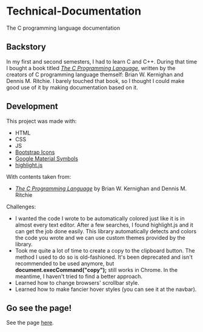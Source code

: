 # Technical-Documentation
The C programming language documentation

## Backstory
In my first and second semesters, I had to learn C and C++. During that time I bought a book titled [_The C Programming Language_](https://www.google.co.id/books/edition/The_C_Programming_Language/OpJ_0zpF7jIC?hl=en&gbpv=0), written by the creators of C programming language themself: Brian W. Kernighan and Dennis M. Ritchie. I barely touched that book, so I thought I could make good use of it by making documentation based on it.

## Development
This project was made with:
- HTML
- CSS
- JS
- [Bootstrap Icons](https://icons.getbootstrap.com/)
- [Google Material Symbols](https://fonts.google.com/icons)
- [highlight.js](https://highlightjs.org/)

With contents taken from:
- [_The C Programming Language_](https://www.google.co.id/books/edition/The_C_Programming_Language/OpJ_0zpF7jIC?hl=en&gbpv=0) by Brian W. Kernighan and Dennis M. Ritchie

Challenges:
- I wanted the code I wrote to be automatically colored just like it is in almost every text editor. After a few searches, I found highlight.js and it can get the job done easily. This library automatically detects and colors the code you wrote and we can use custom themes provided by the library.
- Took me quite a lot of time to create a copy to the clipboard button. The method I used to do so is old-fashioned. It's been deprecated and isn't recommended to be used anymore, but **document.execCommand("copy");** still works in Chrome. In the meantime, I haven't tried to find a better approach.
- Learned how to change browsers' scrollbar style.
- Learned how to make fancier hover styles (you can see it at the navbar).

## Go see the page!
See the page [here](https://codepen.io/danielemerald/full/KKavaor).
